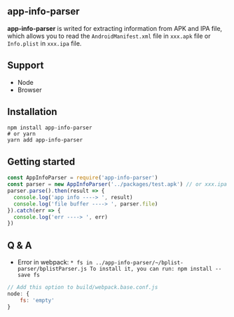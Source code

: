 ## app-info-parser

**app-info-parser** is writed for extracting information from APK and IPA file, which allows you to read the `AndroidManifest.xml` file in `xxx.apk` file or `Info.plist` in `xxx.ipa` file.

## Support

* Node
* Browser

## Installation

``` shell
npm install app-info-parser
# or yarn
yarn add app-info-parser
```

## Getting started

``` javascript
const AppInfoParser = require('app-info-parser')
const parser = new AppInfoParser('../packages/test.apk') // or xxx.ipa
parser.parse().then(result => {
  console.log('app info ----> ', result)
  console.log('file buffer ----> ', parser.file)
}).catch(err => {
  console.log('err ----> ', err)
})
```

## Q & A

* Error in webpack:  `* fs in ../app-info-parser/~/bplist-parser/bplistParser.js To install it, you can run: npm install --save fs`

``` javascript
// Add this option to build/webpack.base.conf.js
node: {
    fs: 'empty'
}
```

